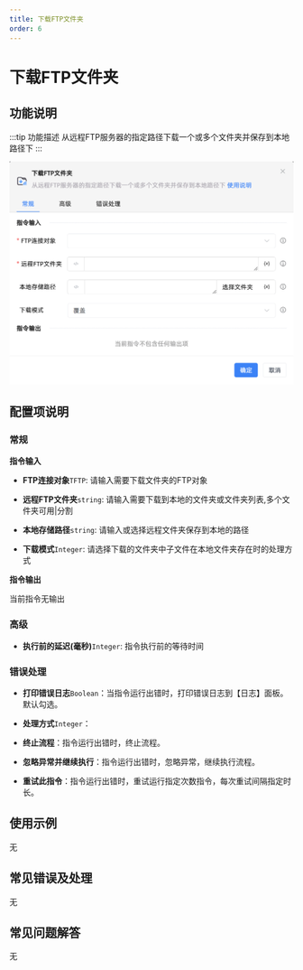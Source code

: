 ```yaml
---
title: 下载FTP文件夹
order: 6
---
```


# 下载FTP文件夹

## 功能说明

:::tip 功能描述
从远程FTP服务器的指定路径下载一个或多个文件夹并保存到本地路径下
:::

![下载FTP文件夹](../../../assets/下载FTP文件夹_command.png)

## 配置项说明

### 常规

**指令输入**

- **FTP连接对象**`TFTP`: 请输入需要下载文件夹的FTP对象

- **远程FTP文件夹**`string`: 请输入需要下载到本地的文件夹或文件夹列表,多个文件夹可用|分割

- **本地存储路径**`string`: 请输入或选择远程文件夹保存到本地的路径

- **下载模式**`Integer`: 请选择下载的文件夹中子文件在本地文件夹存在时的处理方式


**指令输出**

当前指令无输出

### 高级

- **执行前的延迟(毫秒)**`Integer`: 指令执行前的等待时间

### 错误处理

- **打印错误日志**`Boolean`：当指令运行出错时，打印错误日志到【日志】面板。默认勾选。

- **处理方式**`Integer`：

 - **终止流程**：指令运行出错时，终止流程。

 - **忽略异常并继续执行**：指令运行出错时，忽略异常，继续执行流程。

 - **重试此指令**：指令运行出错时，重试运行指定次数指令，每次重试间隔指定时长。

## 使用示例
无

## 常见错误及处理

无

## 常见问题解答

无


